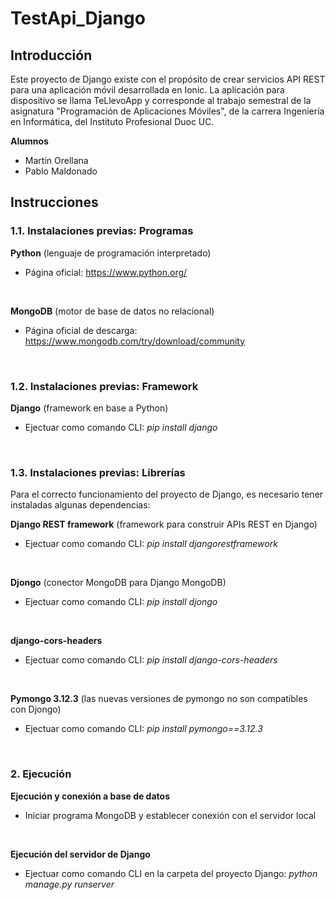 # TestApi_Django

## Introducción

Este proyecto de Django existe con el propósito de crear servicios API REST para una aplicación móvil desarrollada en Ionic.
La aplicación para dispositivo se llama TeLlevoApp y corresponde al trabajo semestral de la asignatura "Programación de Aplicaciones Móviles", de la carrera Ingeniería en Informática, del Instituto Profesional Duoc UC.
</br>

**Alumnos**
<ul>
 <li>Martín Orellana</li>
 <li>Pablo Maldonado</li>
</ul>

## Instrucciones

### 1.1. Instalaciones previas: Programas
**Python** (lenguaje de programación interpretado)
 * Página oficial: https://www.python.org/
</br>

**MongoDB** (motor de base de datos no relacional)
 * Página oficial de descarga: https://www.mongodb.com/try/download/community
</br>

### 1.2. Instalaciones previas: Framework
**Django** (framework en base a Python)
 * Ejectuar como comando CLI: _pip install django_
</br>


### 1.3. Instalaciones previas: Librerías
Para el correcto funcionamiento del proyecto de Django, es necesario tener instaladas algunas dependencias:
</br>

**Django REST framework** (framework para construir APIs REST en Django)
 * Ejectuar como comando CLI: _pip install djangorestframework_
</br>

**Djongo** (conector MongoDB para Django MongoDB)
 * Ejectuar como comando CLI: _pip install djongo_
</br>

**django-cors-headers**
 * Ejectuar como comando CLI: _pip install django-cors-headers_
</br>

**Pymongo 3.12.3** (las nuevas versiones de pymongo no son compatibles con Djongo)
 * Ejectuar como comando CLI: _pip install pymongo==3.12.3_
</br>


### 2. Ejecución
**Ejecución y conexión a base de datos**
  * Iniciar programa MongoDB y establecer conexión con el servidor local
</br>

**Ejecución del servidor de Django**
  * Ejectuar como comando CLI en la carpeta del proyecto Django: _python manage.py runserver_

